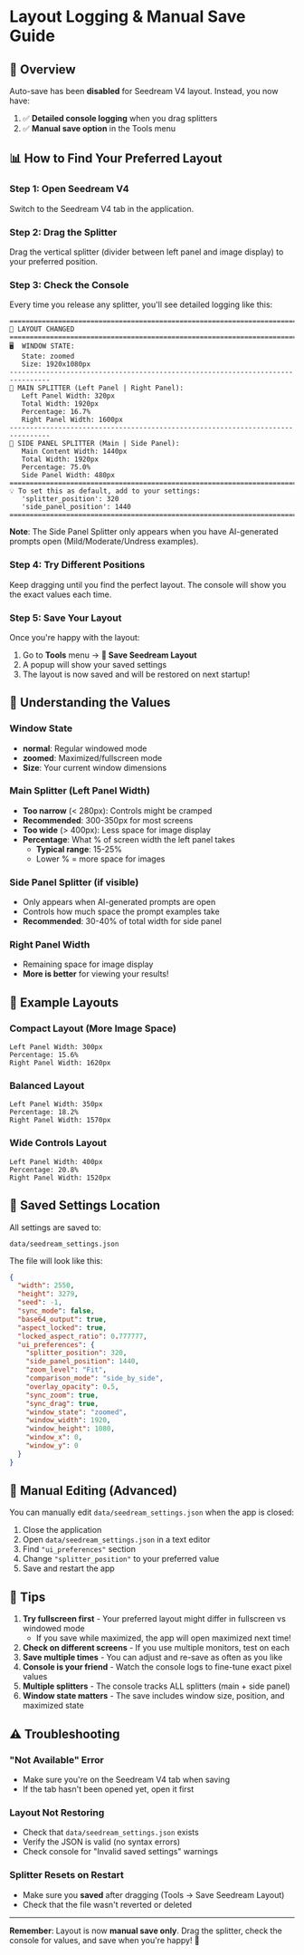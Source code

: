 # Layout Logging & Manual Save Guide

## 🎯 Overview

Auto-save has been **disabled** for Seedream V4 layout. Instead, you now have:
1. ✅ **Detailed console logging** when you drag splitters
2. ✅ **Manual save option** in the Tools menu

## 📊 How to Find Your Preferred Layout

### Step 1: Open Seedream V4
Switch to the Seedream V4 tab in the application.

### Step 2: Drag the Splitter
Drag the vertical splitter (divider between left panel and image display) to your preferred position.

### Step 3: Check the Console
Every time you release any splitter, you'll see detailed logging like this:

```
================================================================================
📐 LAYOUT CHANGED
================================================================================
🖥️  WINDOW STATE:
   State: zoomed
   Size: 1920x1080px
--------------------------------------------------------------------------------
📏 MAIN SPLITTER (Left Panel | Right Panel):
   Left Panel Width: 320px
   Total Width: 1920px
   Percentage: 16.7%
   Right Panel Width: 1600px
--------------------------------------------------------------------------------
📏 SIDE PANEL SPLITTER (Main | Side Panel):
   Main Content Width: 1440px
   Total Width: 1920px
   Percentage: 75.0%
   Side Panel Width: 480px
================================================================================
💡 To set this as default, add to your settings:
   'splitter_position': 320
   'side_panel_position': 1440
================================================================================
```

**Note**: The Side Panel Splitter only appears when you have AI-generated prompts open (Mild/Moderate/Undress examples).

### Step 4: Try Different Positions
Keep dragging until you find the perfect layout. The console will show you the exact values each time.

### Step 5: Save Your Layout
Once you're happy with the layout:
1. Go to **Tools** menu → **💾 Save Seedream Layout**
2. A popup will show your saved settings
3. The layout is now saved and will be restored on next startup!

## 📝 Understanding the Values

### Window State
- **normal**: Regular windowed mode
- **zoomed**: Maximized/fullscreen mode
- **Size**: Your current window dimensions

### Main Splitter (Left Panel Width)
- **Too narrow** (< 280px): Controls might be cramped
- **Recommended**: 300-350px for most screens
- **Too wide** (> 400px): Less space for image display
- **Percentage**: What % of screen width the left panel takes
  - **Typical range**: 15-25%
  - Lower % = more space for images

### Side Panel Splitter (if visible)
- Only appears when AI-generated prompts are open
- Controls how much space the prompt examples take
- **Recommended**: 30-40% of total width for side panel

### Right Panel Width
- Remaining space for image display
- **More is better** for viewing your results!

## 🎨 Example Layouts

### Compact Layout (More Image Space)
```
Left Panel Width: 300px
Percentage: 15.6%
Right Panel Width: 1620px
```

### Balanced Layout
```
Left Panel Width: 350px
Percentage: 18.2%
Right Panel Width: 1570px
```

### Wide Controls Layout
```
Left Panel Width: 400px
Percentage: 20.8%
Right Panel Width: 1520px
```

## 💾 Saved Settings Location

All settings are saved to:
```
data/seedream_settings.json
```

The file will look like this:
```json
{
  "width": 2550,
  "height": 3279,
  "seed": -1,
  "sync_mode": false,
  "base64_output": true,
  "aspect_locked": true,
  "locked_aspect_ratio": 0.777777,
  "ui_preferences": {
    "splitter_position": 320,
    "side_panel_position": 1440,
    "zoom_level": "Fit",
    "comparison_mode": "side_by_side",
    "overlay_opacity": 0.5,
    "sync_zoom": true,
    "sync_drag": true,
    "window_state": "zoomed",
    "window_width": 1920,
    "window_height": 1080,
    "window_x": 0,
    "window_y": 0
  }
}
```

## 🔧 Manual Editing (Advanced)

You can manually edit `data/seedream_settings.json` when the app is closed:

1. Close the application
2. Open `data/seedream_settings.json` in a text editor
3. Find `"ui_preferences"` section
4. Change `"splitter_position"` to your preferred value
5. Save and restart the app

## 🎯 Tips

1. **Try fullscreen first** - Your preferred layout might differ in fullscreen vs windowed mode
   - If you save while maximized, the app will open maximized next time!
2. **Check on different screens** - If you use multiple monitors, test on each
3. **Save multiple times** - You can adjust and re-save as often as you like
4. **Console is your friend** - Watch the console logs to fine-tune exact pixel values
5. **Multiple splitters** - The console tracks ALL splitters (main + side panel)
6. **Window state matters** - The save includes window size, position, and maximized state

## ⚠️ Troubleshooting

### "Not Available" Error
- Make sure you're on the Seedream V4 tab when saving
- If the tab hasn't been opened yet, open it first

### Layout Not Restoring
- Check that `data/seedream_settings.json` exists
- Verify the JSON is valid (no syntax errors)
- Check console for "Invalid saved settings" warnings

### Splitter Resets on Restart
- Make sure you **saved** after dragging (Tools → Save Seedream Layout)
- Check that the file wasn't reverted or deleted

---

**Remember**: Layout is now **manual save only**. Drag the splitter, check the console for values, and save when you're happy! 🎉

